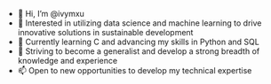 - 👋 Hi, I’m @ivymxu
- 👀 Interested in utilizing data science and machine learning to drive innovative solutions in sustainable development
- 🌱 Currently learning C and advancing my skills in Python and SQL
- 🚀 Striving to become a generalist and develop a strong breadth of knowledge and experience
- 📫 Open to new opportunities to develop my technical expertise
  
<!---
ivymxu/ivymxu is a ✨ special ✨ repository because its `README.md` (this file) appears on your GitHub profile.
You can click the Preview link to take a look at your changes.
--->
